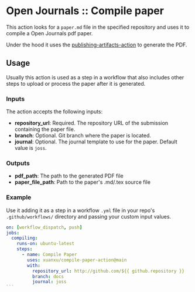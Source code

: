 # Open Journals :: Compile paper

This action looks for a `paper.md` file in the specified repository and uses it to compile a Open Journals pdf paper.

Under the hood it uses the [publishing-artifacts-action](https://github.com/xuanxu/publishing-artifacts-action) to generate the PDF.

## Usage

Usually this action is used as a step in a workflow that also includes other steps to upload or process the paper after it is generated.

### Inputs

The action accepts the following inputs:

- **repository_url**: Required. The repository URL of the submission containing the paper file.
- **branch**: Optional. Git branch where the paper is located.
- **journal**: Optional. The journal template to use for the paper. Default value is `joss`.

### Outputs

- **pdf_path**: The path to the generated PDF file
- **paper_file_path**: Path to the paper's .md/.tex source file

### Example

Use it adding it as a step in a workflow `.yml` file in your repo's `.github/workflows/` directory and passing your custom input values.

````yaml
on: [workflow_dispatch, push]
jobs:
  compiling:
    runs-on: ubuntu-latest
    steps:
      - name: Compile Paper
        uses: xuanxu/compile-paper-action@main
        with:
          repository_url: http://github.com/${{ github.repository }}
          branch: docs
          journal: joss
```
